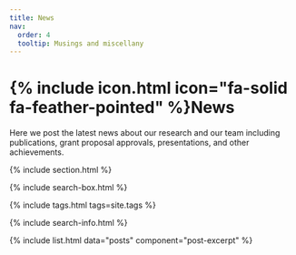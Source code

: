 ```yaml
---
title: News
nav:
  order: 4
  tooltip: Musings and miscellany
---
```


# {% include icon.html icon="fa-solid fa-feather-pointed" %}News

Here we post the latest news about our research and our team including publications, grant proposal approvals, presentations, and other achievements.

{% include section.html %}

{% include search-box.html %}

{% include tags.html tags=site.tags %}

{% include search-info.html %}

{% include list.html data="posts" component="post-excerpt" %}
